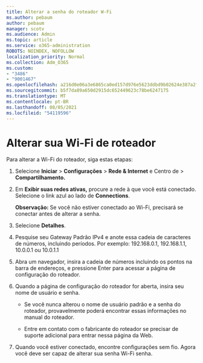 ```yaml
---
title: Alterar a senha do roteador W-Fi
ms.author: pebaum
author: pebaum
manager: scotv
ms.audience: Admin
ms.topic: article
ms.service: o365-administration
ROBOTS: NOINDEX, NOFOLLOW
localization_priority: Normal
ms.collection: Adm_O365
ms.custom:
- "3486"
- "9001467"
ms.openlocfilehash: a216d0e06a3e6865ca0ed157d976e5623ddbd9b02624e387a2f9755315f913bd
ms.sourcegitcommit: b5f7da89a650d2915dc652449623c78be6247175
ms.translationtype: MT
ms.contentlocale: pt-BR
ms.lasthandoff: 08/05/2021
ms.locfileid: "54119596"
---
```

# <a name="change-your-wi-fi-router-password"></a>Alterar sua Wi-Fi de roteador

Para alterar a Wi-Fi do roteador, siga estas etapas:

1. Selecione **Iniciar**  >  **Configurações**  >  **Rede & Internet** e Centro de  >  **Compartilhamento.**

2. Em **Exibir suas redes ativas,** procure a rede à que você está conectado. Selecione o link azul ao lado de **Connections**.<br>

   **Observação:** Se você não estiver conectado ao Wi-Fi, precisará se conectar antes de alterar a senha.

3. Selecione **Detalhes**.

4. Pesquise seu Gateway Padrão IPv4 e anote essa cadeia de caracteres de números, incluindo períodos. Por exemplo: 192.168.0.1, 192.168.1.1, 10.0.0.1 ou 10.0.1.1

5. Abra um navegador, insira a cadeia de números incluindo os pontos na barra de endereços, e pressione Enter para acessar a página de configuração do roteador.

6. Quando a página de configuração do roteador for aberta, insira seu nome de usuário e senha.<br>
   - Se você nunca alterou o nome de usuário padrão e a senha do roteador, provavelmente poderá encontrar essas informações no manual do roteador.

   - Entre em contato com o fabricante do roteador se precisar de suporte adicional para entrar nessa página da Web.

7. Quando você estiver conectado, encontre configurações sem fio. Agora você deve ser capaz de alterar sua senha Wi-Fi senha.

